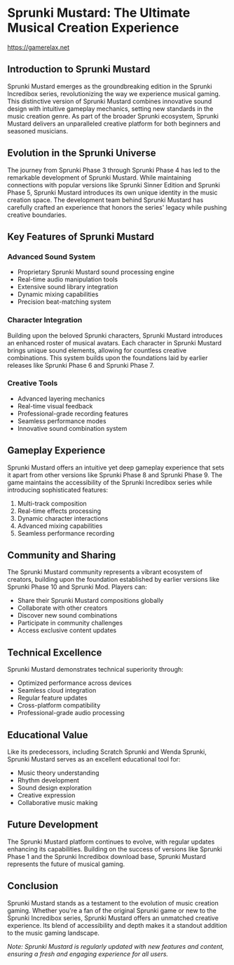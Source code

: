 # Sprunki Mustard: The Ultimate Musical Creation Experience
https://gamerelax.net

## Introduction to Sprunki Mustard

Sprunki Mustard emerges as the groundbreaking edition in the Sprunki Incredibox series, revolutionizing the way we experience musical gaming. This distinctive version of Sprunki Mustard combines innovative sound design with intuitive gameplay mechanics, setting new standards in the music creation genre. As part of the broader Sprunki ecosystem, Sprunki Mustard delivers an unparalleled creative platform for both beginners and seasoned musicians.

## Evolution in the Sprunki Universe

The journey from Sprunki Phase 3 through Sprunki Phase 4 has led to the remarkable development of Sprunki Mustard. While maintaining connections with popular versions like Sprunki Sinner Edition and Sprunki Phase 5, Sprunki Mustard introduces its own unique identity in the music creation space. The development team behind Sprunki Mustard has carefully crafted an experience that honors the series' legacy while pushing creative boundaries.

## Key Features of Sprunki Mustard

### Advanced Sound System
- Proprietary Sprunki Mustard sound processing engine
- Real-time audio manipulation tools
- Extensive sound library integration
- Dynamic mixing capabilities
- Precision beat-matching system

### Character Integration
Building upon the beloved Sprunki characters, Sprunki Mustard introduces an enhanced roster of musical avatars. Each character in Sprunki Mustard brings unique sound elements, allowing for countless creative combinations. This system builds upon the foundations laid by earlier releases like Sprunki Phase 6 and Sprunki Phase 7.

### Creative Tools
- Advanced layering mechanics
- Real-time visual feedback
- Professional-grade recording features
- Seamless performance modes
- Innovative sound combination system

## Gameplay Experience

Sprunki Mustard offers an intuitive yet deep gameplay experience that sets it apart from other versions like Sprunki Phase 8 and Sprunki Phase 9. The game maintains the accessibility of the Sprunki Incredibox series while introducing sophisticated features:

1. Multi-track composition
2. Real-time effects processing
3. Dynamic character interactions
4. Advanced mixing capabilities
5. Seamless performance recording

## Community and Sharing

The Sprunki Mustard community represents a vibrant ecosystem of creators, building upon the foundation established by earlier versions like Sprunki Phase 10 and Sprunki Mod. Players can:

- Share their Sprunki Mustard compositions globally
- Collaborate with other creators
- Discover new sound combinations
- Participate in community challenges
- Access exclusive content updates

## Technical Excellence

Sprunki Mustard demonstrates technical superiority through:

- Optimized performance across devices
- Seamless cloud integration
- Regular feature updates
- Cross-platform compatibility
- Professional-grade audio processing

## Educational Value

Like its predecessors, including Scratch Sprunki and Wenda Sprunki, Sprunki Mustard serves as an excellent educational tool for:

- Music theory understanding
- Rhythm development
- Sound design exploration
- Creative expression
- Collaborative music making

## Future Development

The Sprunki Mustard platform continues to evolve, with regular updates enhancing its capabilities. Building on the success of versions like Sprunki Phase 1 and the Sprunki Incredibox download base, Sprunki Mustard represents the future of musical gaming.

## Conclusion

Sprunki Mustard stands as a testament to the evolution of music creation gaming. Whether you're a fan of the original Sprunki game or new to the Sprunki Incredibox series, Sprunki Mustard offers an unmatched creative experience. Its blend of accessibility and depth makes it a standout addition to the music gaming landscape.

*Note: Sprunki Mustard is regularly updated with new features and content, ensuring a fresh and engaging experience for all users.*
